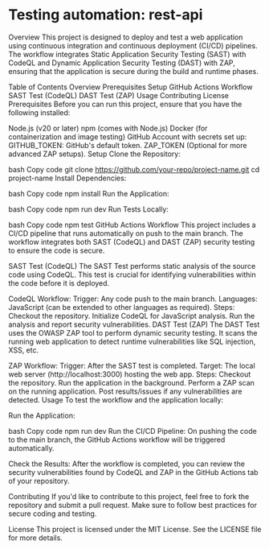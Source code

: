 # Testing automation: rest-api

Overview
This project is designed to deploy and test a web application using continuous integration and continuous deployment (CI/CD) pipelines. The workflow integrates Static Application Security Testing (SAST) with CodeQL and Dynamic Application Security Testing (DAST) with ZAP, ensuring that the application is secure during the build and runtime phases.

Table of Contents
Overview
Prerequisites
Setup
GitHub Actions Workflow
SAST Test (CodeQL)
DAST Test (ZAP)
Usage
Contributing
License
Prerequisites
Before you can run this project, ensure that you have the following installed:

Node.js (v20 or later)
npm (comes with Node.js)
Docker (for containerization and image testing)
GitHub Account with secrets set up:
GITHUB_TOKEN: GitHub's default token.
ZAP_TOKEN (Optional for more advanced ZAP setups).
Setup
Clone the Repository:

bash
Copy code
git clone https://github.com/your-repo/project-name.git
cd project-name
Install Dependencies:

bash
Copy code
npm install
Run the Application:

bash
Copy code
npm run dev
Run Tests Locally:

bash
Copy code
npm test
GitHub Actions Workflow
This project includes a CI/CD pipeline that runs automatically on push to the main branch. The workflow integrates both SAST (CodeQL) and DAST (ZAP) security testing to ensure the code is secure.

SAST Test (CodeQL)
The SAST Test performs static analysis of the source code using CodeQL. This test is crucial for identifying vulnerabilities within the code before it is deployed.

CodeQL Workflow:
Trigger: Any code push to the main branch.
Languages: JavaScript (can be extended to other languages as required).
Steps:
Checkout the repository.
Initialize CodeQL for JavaScript analysis.
Run the analysis and report security vulnerabilities.
DAST Test (ZAP)
The DAST Test uses the OWASP ZAP tool to perform dynamic security testing. It scans the running web application to detect runtime vulnerabilities like SQL injection, XSS, etc.

ZAP Workflow:
Trigger: After the SAST test is completed.
Target: The local web server (http://localhost:3000) hosting the web app.
Steps:
Checkout the repository.
Run the application in the background.
Perform a ZAP scan on the running application.
Post results/issues if any vulnerabilities are detected.
Usage
To test the workflow and the application locally:

Run the Application:

bash
Copy code
npm run dev
Run the CI/CD Pipeline: On pushing the code to the main branch, the GitHub Actions workflow will be triggered automatically.

Check the Results: After the workflow is completed, you can review the security vulnerabilities found by CodeQL and ZAP in the GitHub Actions tab of your repository.

Contributing
If you'd like to contribute to this project, feel free to fork the repository and submit a pull request. Make sure to follow best practices for secure coding and testing.

License
This project is licensed under the MIT License. See the LICENSE file for more details.

